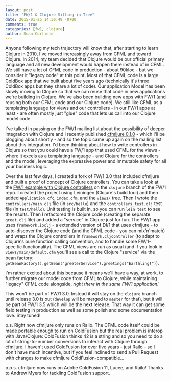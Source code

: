```yaml
---
layout: post
title: "FW/1 & Clojure Sitting in Tree"
date: 2015-01-25 14:30:49 -0700
comments: true
categories: [fw1, clojure]
author: Sean Corfield
---
```

Anyone following my tech trajectory will know that, after starting to learn Clojure in 2010, I've moved increasingly away from CFML and toward Clojure. In 2014, my team decided that Clojure would be our official primary language and all new development would happen there instead of in CFML. We still have a lot of CFML code in production - about 90kloc - but we consider it "legacy code" at this point. Most of that CFML code is a large ColdBox app that we built about five years ago (technically it's three ColdBox apps but they share a lot of code). Our application Model has been slowly moving to Clojure so that we can reuse that code in new applications we're building in Clojure. We've also been building new apps with FW/1 (and reusing both our CFML code and our Clojure code). We still like CFML as a templating language for views and our controllers - in our FW/1 apps at least - are often mostly just "glue" code that lets us call into our Clojure model code.<!-- more -->

I've talked in passing on the FW/1 mailing list about the possibility of deeper integration with Clojure and I recently published [cfmljure 0.1.0](https://github.com/framework-one/cfmljure/releases/tag/v0.1.0) - which I'll be blogging about shortly - and so the topic came up again on the mailing list about this integration. I'd been thinking about how to write controllers in Clojure so that you could have a FW/1 app that used CFML for the views - where it excels as a templating language - and Clojure for the controllers and the model, leveraging the expressive power and immutable safety for all your business logic.

Over the last few days, I created a fork of FW/1 3.0 that included cfmljure and built a proof of concept of Clojure controllers. You can take a look at the [FW/1 example with Clojure controllers](https://github.com/framework-one/fw1/tree/clojure/examples/6helloclojure) on the `clojure` branch of the FW/1 repo. I created the project using Leiningen (Clojure's build tool) and then added `Application.cfc`, `index.cfm`, and the `views/` tree. Then I wrote the `controllers/main.clj` file (in `src/hello`) and the `controllers_test.clj` test file (in `test/hello`). Unit testing is built in, so you can run `lein test` to see the results. Then I refactored the Clojure code (creating the separate `greet.clj` file) and added a "service" in Clojure just for fun. The FW/1 app uses `framework.ioclj` - a extended version of DI/1 that uses cfmljure - to auto-discover the Clojure code (and the CFML code - you can mix'n'match) and wraps the Clojure controllers in `framework.cljcontroller` (to adapt to Clojure's pure function calling convention, and to handle some FW/1-specific functionality). The CFML views are run as usual (and if you look in `views/main/default.cfm` you'll see a call to the Clojure "service" via the bean factory: `getBeanFactory().getBean("greeterService").greetings("Earthling!")`).

I'm rather excited about this because it means we'll have a way, at work, to further migrate our model code from CFML to Clojure, while maintaining "legacy" CFML code alongside, _right there in the same FW/1 application!_

This won't be part of FW/1 3.0. Instead it will stay on the `clojure` branch until release 3.0 is out (`develop` will be merged to `master` for that), but it will be part of FW/1 3.5 which will be the next release. That way it can get some field testing in production as well as some polish and some documentation love. Stay tuned!

p.s. Right now cfmljure only runs on Railo. The CFML code itself could be made portable enough to run on ColdFusion but the real problem is interop with Java/Clojure: ColdFusion thinks 42 is a string and so you need to do a lot of string-to-number conversions to interact with Clojure through cfmljure. I haven't used ColdFusion for over five years - just Railo - so I don't have much incentive, but if you feel inclined to send a Pull Request with changes to make cfmljure ColdFusion-compatible...

p.p.s. cfmljure now runs on Adobe ColdFusion 11, Lucee, and Railo! Thanks to Andrew Myers for tackling ColdFusion support.
